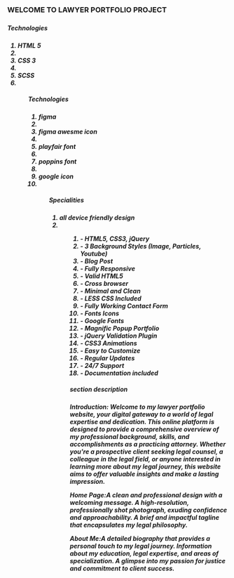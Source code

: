 <h3>WELCOME TO LAWYER PORTFOLIO PROJECT<h3>
<h5>Technologies<h5>
 <ol>
    <li>HTML 5<li>
    <li>CSS 3<li>
    <li>SCSS<li>
<ol>
<h5>Technologies<h5>
 <ol>
    <li>figma<li>
    <li>figma awesme icon<li>
    <li>playfair font<li>
    <li>poppins font<li>
    <li>google icon<li>
<ol>
<h5>Specialities<h5>
 <ol>
    <li>all device friendly design<li>
<ol>
<ol>
<li>- HTML5, CSS3, jQuery</li>
<li>- 3 Background Styles (Image, Particles, Youtube)</li>
<li>- Blog Post</li>
<li>- Fully Responsive</li>
<li>- Valid HTML5</li>
<li>- Cross browser</li>
<li>- Minimal and Clean</li>
<li>- LESS CSS Included</li>
<li>- Fully Working Contact Form</li>
<li>- Fonts Icons</li>
<li>- Google Fonts</li>
<li>- Magnific Popup Portfolio</li>
<li>- jQuery Validation Plugin</li>
<li>- CSS3 Animations</li>
<li>- Easy to Customize</li>
<li>- Regular Updates</li>
<li>- 24/7 Support</li>
<li>- Documentation included</li>
</ol>
<h5>section description<h5>
<p>
<b>Introduction:</b>
Welcome to my lawyer portfolio website, your digital gateway to a world of legal expertise and dedication. This online platform is designed to provide a comprehensive overview of my professional background, skills, and accomplishments as a practicing attorney. Whether you're a prospective client seeking legal counsel, a colleague in the legal field, or anyone interested in learning more about my legal journey, this website aims to offer valuable insights and make a lasting impression.</p>

<p>
<b>Home Page:</b>A clean and professional design with a welcoming message.
A high-resolution, professionally shot photograph, exuding confidence and approachability.
A brief and impactful tagline that encapsulates my legal philosophy.
</p>
<p>
<b>About Me:</b>A detailed biography that provides a personal touch to my legal journey.
Information about my education, legal expertise, and areas of specialization.
A glimpse into my passion for justice and commitment to client success.
<p>

